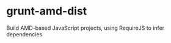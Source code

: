grunt-amd-dist
==============

Build AMD-based JavaScript projects, using RequireJS to infer dependencies
